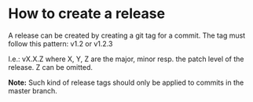 # How to create a release

A release can be created by creating a git tag for a commit. The tag must follow this pattern: 
v1.2 or v1.2.3

I.e.: vX.X.Z where X, Y, Z are the major, minor resp. the patch level of the release. Z can be omitted.

**Note:** Such kind of release tags should only be applied to commits in the master branch. 